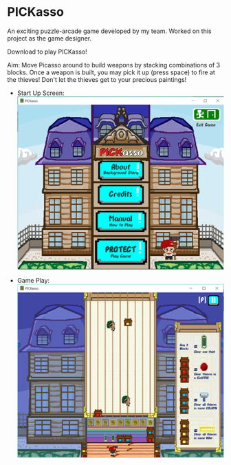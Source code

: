 # PICKasso
An exciting puzzle-arcade game developed by my team. Worked on this project as the game designer. 

Download to play PICKasso!

Aim: Move Picasso around to build weapons by stacking combinations of 3 blocks. Once a weapon is built, you may pick it up (press space) 
to fire at the thieves! Don't let the thieves get to your precious paintings!

+ Start Up Screen:
![Screenshot](StartUpScreen.PNG)

+ Game Play:
![Screenshot](GamePlay.PNG)

